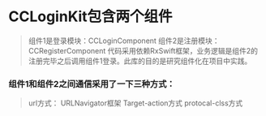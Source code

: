 # CCLoginKit包含两个组件
> 组件1是登录模块：CCLoginComponent
> 组件2是注册模块：CCRegisterComponent
代码采用依赖RxSwift框架，业务逻辑是组件2的注册完毕之后调用组件1登录。此库的目的是研究组件化在项目中实践。

### 组件1和组件2之间通信采用了一下三种方式：

> url方式： URLNavigator框架
> Target-action方式
> protocal-clss方式
